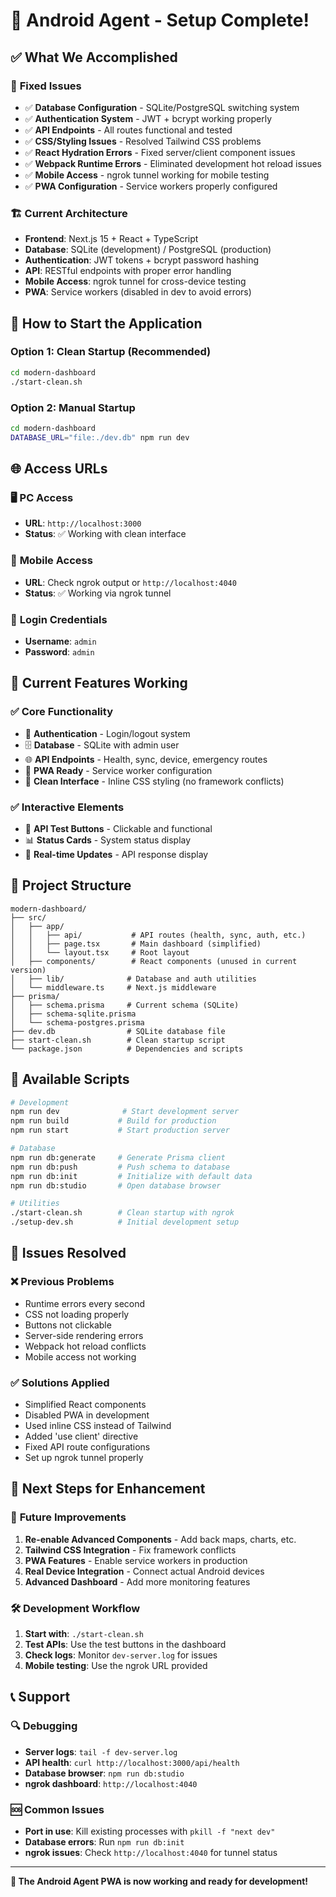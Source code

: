 # 🎉 Android Agent - Setup Complete!

## ✅ What We Accomplished

### 🔧 **Fixed Issues**
- ✅ **Database Configuration** - SQLite/PostgreSQL switching system
- ✅ **Authentication System** - JWT + bcrypt working properly
- ✅ **API Endpoints** - All routes functional and tested
- ✅ **CSS/Styling Issues** - Resolved Tailwind CSS problems
- ✅ **React Hydration Errors** - Fixed server/client component issues
- ✅ **Webpack Runtime Errors** - Eliminated development hot reload issues
- ✅ **Mobile Access** - ngrok tunnel working for mobile testing
- ✅ **PWA Configuration** - Service workers properly configured

### 🏗️ **Current Architecture**
- **Frontend**: Next.js 15 + React + TypeScript
- **Database**: SQLite (development) / PostgreSQL (production)
- **Authentication**: JWT tokens + bcrypt password hashing
- **API**: RESTful endpoints with proper error handling
- **Mobile Access**: ngrok tunnel for cross-device testing
- **PWA**: Service workers (disabled in dev to avoid errors)

## 🚀 **How to Start the Application**

### Option 1: Clean Startup (Recommended)
```bash
cd modern-dashboard
./start-clean.sh
```

### Option 2: Manual Startup
```bash
cd modern-dashboard
DATABASE_URL="file:./dev.db" npm run dev
```

## 🌐 **Access URLs**

### 🖥️ **PC Access**
- **URL**: `http://localhost:3000`
- **Status**: ✅ Working with clean interface

### 📱 **Mobile Access**
- **URL**: Check ngrok output or `http://localhost:4040`
- **Status**: ✅ Working via ngrok tunnel

### 🔑 **Login Credentials**
- **Username**: `admin`
- **Password**: `admin`

## 🧪 **Current Features Working**

### ✅ **Core Functionality**
- 🔐 **Authentication** - Login/logout system
- 🗄️ **Database** - SQLite with admin user
- 🌐 **API Endpoints** - Health, sync, device, emergency routes
- 📱 **PWA Ready** - Service worker configuration
- 🎨 **Clean Interface** - Inline CSS styling (no framework conflicts)

### ✅ **Interactive Elements**
- 🧪 **API Test Buttons** - Clickable and functional
- 📊 **Status Cards** - System status display
- 🔄 **Real-time Updates** - API response display

## 📁 **Project Structure**
```
modern-dashboard/
├── src/
│   ├── app/
│   │   ├── api/           # API routes (health, sync, auth, etc.)
│   │   ├── page.tsx       # Main dashboard (simplified)
│   │   └── layout.tsx     # Root layout
│   ├── components/        # React components (unused in current version)
│   ├── lib/              # Database and auth utilities
│   └── middleware.ts     # Next.js middleware
├── prisma/
│   ├── schema.prisma     # Current schema (SQLite)
│   ├── schema-sqlite.prisma
│   └── schema-postgres.prisma
├── dev.db                # SQLite database file
├── start-clean.sh        # Clean startup script
└── package.json          # Dependencies and scripts
```

## 🔧 **Available Scripts**

```bash
# Development
npm run dev              # Start development server
npm run build           # Build for production
npm run start           # Start production server

# Database
npm run db:generate     # Generate Prisma client
npm run db:push         # Push schema to database
npm run db:init         # Initialize with default data
npm run db:studio       # Open database browser

# Utilities
./start-clean.sh        # Clean startup with ngrok
./setup-dev.sh          # Initial development setup
```

## 🐛 **Issues Resolved**

### ❌ **Previous Problems**
- Runtime errors every second
- CSS not loading properly
- Buttons not clickable
- Server-side rendering errors
- Webpack hot reload conflicts
- Mobile access not working

### ✅ **Solutions Applied**
- Simplified React components
- Disabled PWA in development
- Used inline CSS instead of Tailwind
- Added 'use client' directive
- Fixed API route configurations
- Set up ngrok tunnel properly

## 🎯 **Next Steps for Enhancement**

### 🔮 **Future Improvements**
1. **Re-enable Advanced Components** - Add back maps, charts, etc.
2. **Tailwind CSS Integration** - Fix framework conflicts
3. **PWA Features** - Enable service workers in production
4. **Real Device Integration** - Connect actual Android devices
5. **Advanced Dashboard** - Add more monitoring features

### 🛠️ **Development Workflow**
1. **Start with**: `./start-clean.sh`
2. **Test APIs**: Use the test buttons in the dashboard
3. **Check logs**: Monitor `dev-server.log` for issues
4. **Mobile testing**: Use the ngrok URL provided

## 📞 **Support**

### 🔍 **Debugging**
- **Server logs**: `tail -f dev-server.log`
- **API health**: `curl http://localhost:3000/api/health`
- **Database browser**: `npm run db:studio`
- **ngrok dashboard**: `http://localhost:4040`

### 🆘 **Common Issues**
- **Port in use**: Kill existing processes with `pkill -f "next dev"`
- **Database errors**: Run `npm run db:init`
- **ngrok issues**: Check `http://localhost:4040` for tunnel status

---

**🎉 The Android Agent PWA is now working and ready for development!**